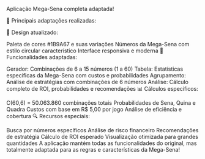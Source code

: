  Aplicação Mega-Sena completa adaptada!

🎯 Principais adaptações realizadas:

🎨 Design atualizado:

Paleta de cores #1B9A67 e suas variações
Números da Mega-Sena com estilo circular característico
Interface responsiva e moderna
🎲 Funcionalidades adaptadas:

Gerador: Combinações de 6 a 15 números (1 a 60)
Tabela: Estatísticas específicas da Mega-Sena com custos e probabilidades
Agrupamento: Análise de estratégias com combinações de 6 números
Análise: Cálculo completo de ROI, probabilidades e recomendações
📊 Cálculos específicos:

C(60,6) = 50.063.860 combinações totais
Probabilidades de Sena, Quina e Quadra
Custos com base em R$ 5,00 por jogo
Análise de eficiência e cobertura
🔍 Recursos especiais:

Busca por números específicos
Análise de risco financeiro
Recomendações de estratégia
Cálculo de ROI esperado
Visualização otimizada para grandes quantidades
A aplicação mantém todas as funcionalidades do original, mas totalmente adaptada para as regras e características da Mega-Sena!